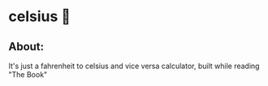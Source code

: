 # celsius 🦀

## About: 
It's just a fahrenheit to celsius and vice versa calculator, built while reading "The Book"
